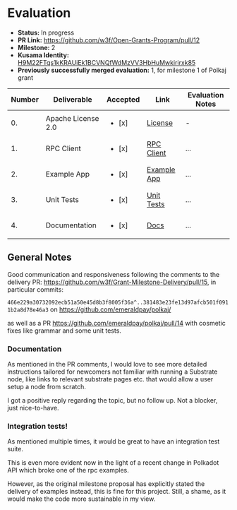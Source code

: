 # Evaluation

* **Status:** In progress
* **PR Link:** https://github.com/w3f/Open-Grants-Program/pull/12
* **Milestone:** 2
* **Kusama Identity:** [H9M22FTqs1kKRAUiEk1BCVNQfWdMzVV3HbHuMwkirirxk85](https://polkascan.io/pre/kusama/account/H9M22FTqs1kKRAUiEk1BCVNQfWdMzVV3HbHuMwkirirxk85)
* **Previously successfully merged evaluation:** 1, for milestone 1 of Polkaj grant

| Number | Deliverable | Accepted | Link | Evaluation Notes |
| ------------- | ------------- | ------------- | ------------- |------------- |
| 0. | Apache License 2.0 | <ul><li>[x] </li></ul>|[License](https://github.com/emeraldpay/polkaj/blob/master/LICENSE)| - |
| 1. | RPC Client |<ul><li>[x] </li></ul>|[RPC Client](https://github.com/emeraldpay/polkaj/blob/master/docs/03-rpc-client.adoc)| ...| 
| 2. | Example App |<ul><li>[x] </li></ul>|[Example App](https://github.com/emeraldpay/polkaj/tree/master/examples)| ...| 
| 3. | Unit Tests |<ul><li>[x] </li></ul>|[Unit Tests](https://codecov.io/gh/emeraldpay/polkaj)| ...| 
| 4. | Documentation |<ul><li>[x] </li></ul>|[Docs](https://github.com/emeraldpay/polkaj/tree/master/docs)| ...| 

## General Notes
Good communication and responsiveness following the comments to the delivery PR:
https://github.com/w3f/Grant-Milestone-Delivery/pull/15, in particular commits: 

`466e229a30732092ecb51a50e45d8b3f8005f36a^..381483e23fe13d97afcb501f0911b2a8d78e46a3` on https://github.com/emeraldpay/polkaj/

as well as a PR https://github.com/emeraldpay/polkaj/pull/14 with cosmetic fixes like grammar and some unit tests.

### Documentation
As mentioned in the PR comments, I would love to see more detailed instructions tailored for newcomers not familiar with running a Substrate node, 
like links to relevant substrate pages etc. that would allow a user setup a node from scratch. 

I got a positive reply regarding the topic, but no follow up. Not a blocker, just nice-to-have.

### Integration tests!
As mentioned multiple times, it would be great to have an integration test suite. 

This is even more evident now in the light of a recent change in Polkadot API which broke one of the rpc examples.

However, as the original milestone proposal has explicitly stated the delivery of examples instead, this is fine for this project.
Still, a shame, as it would make the code more sustainable in my view. 
